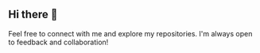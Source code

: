 ## Hi there 👋

<!--
**Rislo5/Rislo5** is a ✨ _special_ ✨ repository because its `README.md` (this file) appears on your GitHub profile.

Here are some ideas to get you started:

- 🔭 I’m currently working on my project
- 🌱 I’m currently learning the basics of programming
- 👯 I’m looking to collaborate on my project
- 🤔 I’m looking for help with the development
- 💬 Ask me about anything related to my project or learning journey
- 📫 How to reach me: loris.p@students.opit.com | https://www.linkedin.com/in/lorispisano5/
- 😄 Pronouns: He/Him
- ⚡ Fun fact: I love music, art and writing poetry, I love being in contact with nature 
--> Feel free to connect with me and explore my repositories. I'm always open to feedback and collaboration!
